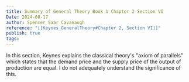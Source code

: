 ```yaml
---
title: Summary of General Theory Book 1 Chapter 2 Section VI
Date: 2024-08-17
author: Spencer Saar Cavanaugh
reference: "[[Keynes_GeneralTheory#Chapter 2, Section VI]]"
publish: true
tags:
---
```

In this section, Keynes explains the classical theory's "axiom of parallels" which states that the demand price and the supply price of the output of production are equal. I do not adequately understand the significance of this.
